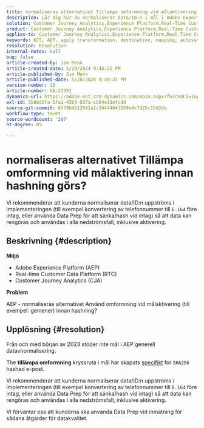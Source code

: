 ```yaml
---
title: normaliseras alternativet Tillämpa omformning vid målaktivering innan hashning görs?
description: Lär dig hur du normaliserar data/ID:n i mål i Adobe Experience Platform.
solution: Customer Journey Analytics,Experience Platform,Real-Time Customer Data Platform
product: Customer Journey Analytics,Experience Platform,Real-Time Customer Data Platform
applies-to: Customer Journey Analytics,Experience Platform,Real-Time Customer Data Platform
keywords: KCS, AEP, apply transformation, destination, mapping, activation, RT-CDP, Customer Journey Analytics, normalize, Adobe Experience Platform, FAQ
resolution: Resolution
internal-notes: null
bug: false
article-created-by: Jim Menn
article-created-date: 5/20/2024 9:45:22 PM
article-published-by: Jim Menn
article-published-date: 5/20/2024 9:49:37 PM
version-number: 10
article-number: KA-21591
dynamics-url: https://adobe-ent.crm.dynamics.com/main.aspx?forceUCI=1&pagetype=entityrecord&etn=knowledgearticle&id=5c660a3c-f216-ef11-9f8a-6045bd006268
exl-id: 3b88d2fa-1fa1-43b3-937a-cb94e1defcdd
source-git-commit: 6f78b4512041a1c344f4043559e4c7d25c15d2de
workflow-type: tm+mt
source-wordcount: '207'
ht-degree: 0%

---
```


# normaliseras alternativet Tillämpa omformning vid målaktivering innan hashning görs?


Vi rekommenderar att kunderna normaliserar data/ID:n uppströms i implementeringen (till exempel konvertering av telefonnummer till `E.164` före intag, eller använda Data Prep för att sänka/hash vid intag) så att data kan rengöras och användas i alla nedströmsfall, inklusive aktivering.

## Beskrivning {#description}


<b>Miljö</b>

- Adobe Experience Platform (AEP)
- Real-time Customer Data Platform (RTC)
- Customer Journey Analytics (CJA)




<b>Problem</b>

AEP - normaliseras alternativet Använd omformning vid målaktivering (till exempel: gemener) innan hashning?


## Upplösning {#resolution}


Från och med början av 2023 stöder inte mål i AEP generell datavnormalisering.

The <b>tillämpa omformning</b> kryssruta i mål har skapats <u>specifikt</u> for `SHA256` hashad e-post.

Vi rekommenderar att kunderna normaliserar data/ID:n uppströms i implementeringen (till exempel konvertering av telefonnummer till `E.164` före intag, eller använda Data Prep för att sänka/hash vid intag) så att data kan rengöras och användas i alla nedströmsfall, inklusive aktivering.

Vi förväntar oss att kunderna ska använda Data Prep vid inmatning för sådana åtgärder för datakvalitet.
